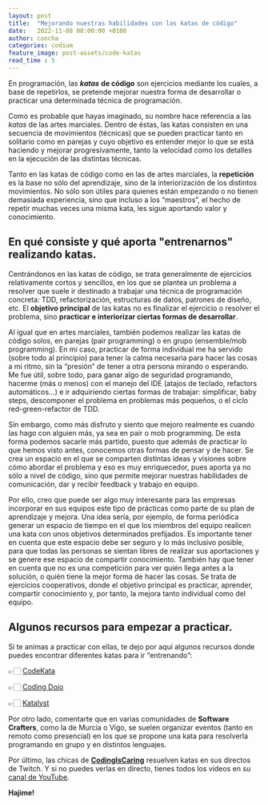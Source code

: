 ```yaml
---
layout: post
title:  "Mejorando nuestras habilidades con las katas de código"
date:   2022-11-08 08:00:00 +0100
author: concha
categories: codium
feature_image: post-assets/code-katas
read_time : 5
---
```


En programación, las ***katas*** **de código** son ejercicios mediante los cuales, a base de repetirlos, se pretende mejorar nuestra forma de desarrollar o practicar una determinada técnica de programación.

Como es probable que hayas imaginado, su nombre hace referencia a las *katas* de las artes marciales. Dentro de éstas, las katas consisten en una secuencia de movimientos (técnicas) que se pueden practicar tanto en solitario como en parejas y cuyo objetivo es entender mejor lo que se está haciendo y mejorar progresivamente, tanto la velocidad como los detalles en la ejecución de las distintas técnicas.

Tanto en las katas de código como en las de artes marciales, la **repetición** es la base no sólo del aprendizaje, sino de la interiorización de los distintos movimientos. No sólo son útiles para quienes están empezando o no tienen demasiada experiencia, sino que incluso a los “maestros”, el hecho de repetir muchas veces una misma kata, les sigue aportando valor y conocimiento.

## En qué consiste y qué aporta "entrenarnos" realizando katas.
Centrándonos en las katas de código, se trata generalmente de ejercicios relativamente cortos y sencillos, en los que se plantea un problema a resolver que suele ir destinado a trabajar una técnica de programación concreta: TDD, refactorización, estructuras de datos, patrones de diseño, etc. El **objetivo principal** de las katas no es finalizar el ejercicio o resolver el problema, sino **practicar e interiorizar ciertas formas de desarrollar**.

Al igual que en artes marciales, también podemos realizar las katas de código solos, en parejas (pair programming) o en grupo (ensemble/mob programming). En mi caso, practicar de forma individual me ha servido (sobre todo al principio) para tener la calma necesaria para hacer las cosas a mi ritmo, sin la “presión” de tener a otra persona mirando o esperando. Me fue útil, sobre todo, para ganar algo de seguridad programando, hacerme (más o menos) con el manejo del IDE (atajos de teclado, refactors automáticos…) e ir adquiriendo ciertas formas de trabajar: simplificar, baby steps, descomponer el problema en problemas más pequeños, o el ciclo red-green-refactor de TDD.

Sin embargo, como más disfruto y siento que mejoro realmente es cuando las hago con alguien más, ya sea en pair o mob programming. De esta forma podemos sacarle más partido, puesto que además de practicar lo que hemos visto antes, conocemos otras formas de pensar y de hacer. Se crea un espacio en el que se comparten distintas ideas y visiones sobre cómo abordar el problema y eso es muy enriquecedor, pues aporta ya no sólo a nivel de código, sino que permite mejorar nuestras habilidades de comunicación, dar y recibir feedback y trabajo en equipo.

Por ello, creo que puede ser algo muy interesante para las empresas incorporar en sus equipos este tipo de prácticas como parte de su plan de aprendizaje y mejora. Una idea sería, por ejemplo, de forma periódica generar un espacio de tiempo en el que los miembros del equipo realicen una kata con unos objetivos determinados prefijados. Es importante tener en cuenta que este espacio debe ser seguro y lo más inclusivo posible, para que todas las personas se sientan libres de realizar sus aportaciones y se genere ese espacio de compartir conocimiento. También hay que tener en cuenta que no es una competición para ver quién llega antes a la solución, o quién tiene la mejor forma de hacer las cosas. Se trata de ejercicios cooperativos, donde el objetivo principal es practicar, aprender, compartir conocimiento y, por tanto, la mejora tanto individual como del equipo.

## Algunos recursos para empezar a practicar.
Si te animas a practicar con ellas, te dejo por aquí algunos recursos donde puedes encontrar diferentes katas para ir “entrenando”:


👉🏻 [CodeKata](http://codekata.com/)

👉🏻 [Coding Dojo](https://codingdojo.org/)

👉🏻 [Katalyst](https://www.codurance.com/katalyst)

Por otro lado, comentarte que en varias comunidades de **Software Crafters**, como la de Murcia o Vigo, se suelen organizar eventos (tanto en remoto como presencial) en los que se propone una kata para resolverla programando en grupo y en distintos lenguajes.

Por último, las chicas de [**CodingIsCaring**](https://www.twitch.tv/codingiscaring) resuelven katas en sus directos de Twitch. Y si no puedes verlas en directo, tienes todos los vídeos en su [canal de YouTube](https://www.youtube.com/channel/UCWpFtDUVvti2NhnFW-j2w8w/featured).

**Hajime!**
